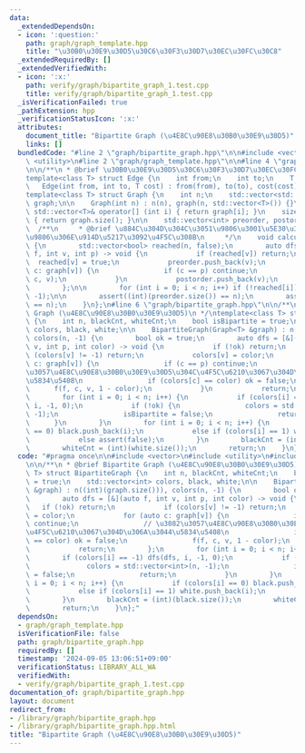 ```yaml
---
data:
  _extendedDependsOn:
  - icon: ':question:'
    path: graph/graph_template.hpp
    title: "\u30B0\u30E9\u30D5\u30C6\u30F3\u30D7\u30EC\u30FC\u30C8"
  _extendedRequiredBy: []
  _extendedVerifiedWith:
  - icon: ':x:'
    path: verify/graph/bipartite_graph_1.test.cpp
    title: verify/graph/bipartite_graph_1.test.cpp
  _isVerificationFailed: true
  _pathExtension: hpp
  _verificationStatusIcon: ':x:'
  attributes:
    document_title: "Bipartite Graph (\u4E8C\u90E8\u30B0\u30E9\u30D5)"
    links: []
  bundledCode: "#line 2 \"graph/bipartite_graph.hpp\"\n\n#include <vector>\n#include\
    \ <utility>\n#line 2 \"graph/graph_template.hpp\"\n\n#line 4 \"graph/graph_template.hpp\"\
    \n\n/**\n * @brief \u30B0\u30E9\u30D5\u30C6\u30F3\u30D7\u30EC\u30FC\u30C8\n */\n\
    template<class T> struct Edge {\n    int from;\n    int to;\n    T cost;\n\n \
    \   Edge(int from, int to, T cost) : from(from), to(to), cost(cost) {}\n};\n\n\
    template<class T> struct Graph {\n    int n;\n    std::vector<std::vector<T>>\
    \ graph;\n\n    Graph(int n) : n(n), graph(n, std::vector<T>()) {}\n    inline\
    \ std::vector<T>& operator[] (int i) { return graph[i]; }\n    size_t size() const\
    \ { return graph.size(); }\n\n    std::vector<int> preorder, postorder;\n\n  \
    \  /**\n     * @brief \u884C\u304D\u304C\u3051\u9806\u3001\u5E30\u308A\u304C\u3051\
    \u9806\u306E\u914D\u5217\u3092\u4F5C\u308B\n     */\n    void calculateOrder()\
    \ {\n        std::vector<bool> reached(n, false);\n        auto dfs = [&](auto\
    \ f, int v, int p) -> void {\n            if (reached[v]) return;\n          \
    \  reached[v] = true;\n            preorder.push_back(v);\n            for (auto\
    \ c: graph[v]) {\n                if (c == p) continue;\n                f(f,\
    \ c, v);\n            }\n            postorder.push_back(v);\n            return;\n\
    \        };\n\n        for (int i = 0; i < n; i++) if (!reached[i]) dfs(dfs, i,\
    \ -1);\n\n        assert((int)(preorder.size()) == n);\n        assert((int)(postorder.size())\
    \ == n);\n    }\n};\n#line 6 \"graph/bipartite_graph.hpp\"\n\n/**\n * @brief Bipartite\
    \ Graph (\u4E8C\u90E8\u30B0\u30E9\u30D5)\n */\ntemplate<class T> struct BipartiteGraph\
    \ {\n    int n, blackCnt, whiteCnt;\n    bool isBipartite = true;\n    std::vector<int>\
    \ colors, black, white;\n\n    BipartiteGraph(Graph<T> &graph) : n((int)(graph.size())),\
    \ colors(n, -1) {\n        bool ok = true;\n        auto dfs = [&](auto f, int\
    \ v, int p, int color) -> void {\n            if (!ok) return;\n            if\
    \ (colors[v] != -1) return;\n            colors[v] = color;\n            for (auto\
    \ c: graph[v]) {\n                if (c == p) continue;\n                // \u3082\
    \u3057\u4E8C\u90E8\u30B0\u30E9\u30D5\u304C\u4F5C\u6210\u3067\u304D\u306A\u3044\
    \u5834\u5408\n                if (colors[c] == color) ok = false;\n          \
    \      f(f, c, v, 1 - color);\n            }\n            return;\n        };\n\
    \        for (int i = 0; i < n; i++) {\n            if (colors[i] == -1) dfs(dfs,\
    \ i, -1, 0);\n            if (!ok) {\n                colors = std::vector<int>(n,\
    \ -1);\n                isBipartite = false;\n                return;\n      \
    \      }\n        }\n        for (int i = 0; i < n; i++) {\n            if (colors[i]\
    \ == 0) black.push_back(i);\n            else if (colors[i] == 1) white.push_back(i);\n\
    \            else assert(false);\n        }\n        blackCnt = (int)(black.size());\n\
    \        whiteCnt = (int)(white.size());\n        return;\n    }\n};\n"
  code: "#pragma once\n\n#include <vector>\n#include <utility>\n#include \"graph_template.hpp\"\
    \n\n/**\n * @brief Bipartite Graph (\u4E8C\u90E8\u30B0\u30E9\u30D5)\n */\ntemplate<class\
    \ T> struct BipartiteGraph {\n    int n, blackCnt, whiteCnt;\n    bool isBipartite\
    \ = true;\n    std::vector<int> colors, black, white;\n\n    BipartiteGraph(Graph<T>\
    \ &graph) : n((int)(graph.size())), colors(n, -1) {\n        bool ok = true;\n\
    \        auto dfs = [&](auto f, int v, int p, int color) -> void {\n         \
    \   if (!ok) return;\n            if (colors[v] != -1) return;\n            colors[v]\
    \ = color;\n            for (auto c: graph[v]) {\n                if (c == p)\
    \ continue;\n                // \u3082\u3057\u4E8C\u90E8\u30B0\u30E9\u30D5\u304C\
    \u4F5C\u6210\u3067\u304D\u306A\u3044\u5834\u5408\n                if (colors[c]\
    \ == color) ok = false;\n                f(f, c, v, 1 - color);\n            }\n\
    \            return;\n        };\n        for (int i = 0; i < n; i++) {\n    \
    \        if (colors[i] == -1) dfs(dfs, i, -1, 0);\n            if (!ok) {\n  \
    \              colors = std::vector<int>(n, -1);\n                isBipartite\
    \ = false;\n                return;\n            }\n        }\n        for (int\
    \ i = 0; i < n; i++) {\n            if (colors[i] == 0) black.push_back(i);\n\
    \            else if (colors[i] == 1) white.push_back(i);\n            else assert(false);\n\
    \        }\n        blackCnt = (int)(black.size());\n        whiteCnt = (int)(white.size());\n\
    \        return;\n    }\n};"
  dependsOn:
  - graph/graph_template.hpp
  isVerificationFile: false
  path: graph/bipartite_graph.hpp
  requiredBy: []
  timestamp: '2024-09-05 13:06:51+09:00'
  verificationStatus: LIBRARY_ALL_WA
  verifiedWith:
  - verify/graph/bipartite_graph_1.test.cpp
documentation_of: graph/bipartite_graph.hpp
layout: document
redirect_from:
- /library/graph/bipartite_graph.hpp
- /library/graph/bipartite_graph.hpp.html
title: "Bipartite Graph (\u4E8C\u90E8\u30B0\u30E9\u30D5)"
---
```

